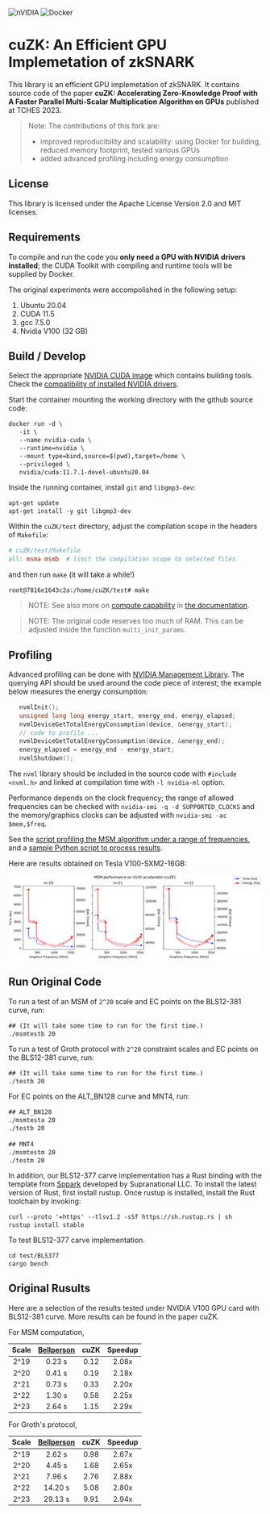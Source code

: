 ![nVIDIA](https://img.shields.io/badge/nVIDIA-%2376B900.svg?style=for-the-badge&logo=nVIDIA&logoColor=white)
![Docker](https://img.shields.io/badge/docker-%230db7ed.svg?style=for-the-badge&logo=docker&logoColor=white)
# cuZK: An Efficient GPU Implemetation of zkSNARK

This library is an efficient GPU implemetation of zkSNARK. It contains source code of the paper **cuZK: Accelerating Zero-Knowledge Proof with A Faster Parallel Multi-Scalar Multiplication Algorithm on GPUs** published at TCHES 2023.

> Note: The contributions of this fork are:
> * improved reproducibility and scalability: using Docker for building, reduced memory footprint, tested various GPUs 
> * added advanced profiling including energy consumption

## License

This library is licensed under the Apache License Version 2.0 and MIT licenses.

## Requirements

To compile and run the code you **only need a GPU with NVIDIA drivers installed**; the CUDA Toolkit with compiling and runtime tools will be supplied by Docker.

The original experiments were accompolished in the following setup:

1. Ubuntu 20.04
2. CUDA 11.5
3. gcc 7.5.0
4. Nvidia V100 (32 GB)


## Build / Develop

Select the appropriate [NVIDIA CUDA image](https://hub.docker.com/r/nvidia/cuda/tags) which contains building tools.
Check the [compatibility of installed NVIDIA drivers](https://docs.nvidia.com/deploy/cuda-compatibility/#abstract).

Start the container mounting the working directory with the github source code:
```console
docker run -d \
   -it \
   --name nvidia-cuda \
   --runtime=nvidia \
   --mount type=bind,source=$(pwd),target=/home \
   --privileged \
   nvidia/cuda:11.7.1-devel-ubuntu20.04
```
Inside the running container, install `git` and `libgmp3-dev`:
```console
apt-get update
apt-get install -y git libgmp3-dev
```
Within the `cuZK/test` directory, adjust the compilation scope in the headers of `Makefile`:
```Makefile
# cuZK/test/Makefile
all: msma msmb  # limit the compilation scope to selected files
```
and then run `make` (it will take a while!)
```console
root@7816e1643c2a:/home/cuZK/test# make
```

> NOTE:  See also more on [compute capability](https://docs.nvidia.com/cuda/cuda-c-programming-guide/index.html#compute-capability) in [the documentation](https://developer.nvidia.com/cuda-gpus#compute).

> NOTE: The original code reserves too much of RAM. This can be adjusted inside the function `multi_init_params`.

## Profiling

Advanced profiling can be done with [NVIDIA Management Library](https://developer.nvidia.com/nvidia-management-library-nvml). 
The querying API should be used around the code piece of interest; the example below measures the energy consumption:
```cpp
   nvmlInit();
   unsigned long long energy_start, energy_end, energy_elapsed;
   nvmlDeviceGetTotalEnergyConsumption(device, &energy_start);
   // code to profile ...
   nvmlDeviceGetTotalEnergyConsumption(device, &energy_end);
   energy_elapsed = energy_end - energy_start;
   nvmlShutdown();
```
The `nvml` library should be included in the source code with `#include <nvml.h>` and linked at compilation time with `-l nvidia-ml` option.

Performance depends on the clock frequency; the range of allowed frequencies can be checked with `nvidia-smi -q -d SUPPORTED_CLOCKS`
and the memory/graphics clocks can be adjusted with `nvidia-smi -ac $mem,$freq`. 

See the [script profiling the MSM algorithm under a range of frequencies](./test/energy_benchmark.sh), and a [sample Python script to process results](./test/energy_benchmark.py).


 Here are results obtained on Tesla V100-SXM2-16GB:

![Performance and energy consumption of MSM](./data/performance_MSM_V100.png)


## Run Original Code

To run a test of an MSM of `2^20` scale and EC points on the BLS12-381 curve, run:
```
## (It will take some time to run for the first time.)
./msmtestb 20 
```

To run a test of Groth protocol with `2^20` constraint scales and EC points on the BLS12-381 curve, run:
```
## (It will take some time to run for the first time.)
./testb 20
```

For EC points on the ALT_BN128 curve and MNT4, run:
```
## ALT_BN128
./msmtesta 20
./testb 20

## MNT4
./msmtestm 20
./testm 20
```

In addition, our BLS12-377 carve implementation has a Rust binding with the template from [Sppark](https://github.com/supranational/sppark) developed by Supranational LLC. To install the latest version of Rust, first install rustup. Once rustup is installed, install the Rust toolchain by invoking:

```
curl --proto '=https' --tlsv1.2 -sSf https://sh.rustup.rs | sh
rustup install stable
```

To test BLS12-377 carve implementation.
```
cd test/BLS377
cargo bench
```

## Original Rusults

Here are a selection of the results tested under NVIDIA V100 GPU card with BLS12-381 curve. More results can be found in the paper cuZK.

For MSM computation, 

| Scale        | [Bellperson](https://github.com/filecoin-project/bellperson)| cuZK     |  Speedup |
| :---:        | :-----:                                                     | :-----:  |:-----:   |
| 2^19         | 0.23 s                                                      |  0.12    | 2.08x    |
| 2^20         | 0.41 s                                                      |  0.19    | 2.18x    |
| 2^21         | 0.73 s                                                      |  0.33    | 2.20x    |
| 2^22         | 1.30 s                                                      |  0.58    | 2.25x    |
| 2^23         | 2.64 s                                                      |  1.15    | 2.29x    |

For Groth's protocol, 

| Scale        | [Bellperson](https://github.com/filecoin-project/bellperson)| cuZK     |  Speedup |
| :---:        | :-----:                                                     | :-----:  |:-----:   |
| 2^19         | 2.62 s                                                      |  0.98    | 2.67x    |
| 2^20         | 4.45 s                                                      |  1.68    | 2.65x    |
| 2^21         | 7.96 s                                                      |  2.76    | 2.88x    |
| 2^22         | 14.20 s                                                     |  5.08    | 2.80x    |
| 2^23         | 29.13 s                                                     |  9.91    | 2.94x    |
